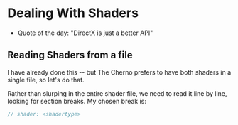 # Dealing With Shaders

- Quote of the day: "DirectX is just a better API"

## Reading Shaders from a file

I have already done this -- but The Cherno prefers to have both shaders in a single file, so let's do that.

Rather than slurping in the entire shader file, we need to read it line by line, looking for section breaks. My chosen break is:

```glsl
// shader: <shadertype>
```
